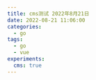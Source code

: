 ```yaml
---
title: cms测试 2022年8月21日
date: 2022-08-21 11:06:00
categories:
  - go
tags:
  - go
  - vue
experiments:
  cms: true
---
```

